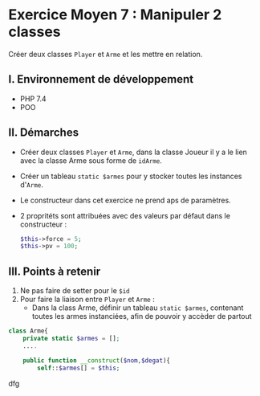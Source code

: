 # Exercice Moyen 7 : Manipuler 2 classes

Créer deux classes `Player` et `Arme` et les mettre en relation.

## I. Environnement de développement

* PHP 7.4
* POO

## II. Démarches
- Créer deux classes `Player` et `Arme`, dans la classe Joueur il y a le lien avec la classe Arme sous forme de `idArme`.
- Créer un tableau `static $armes` pour y stocker toutes les instances d'`Arme`.
- Le constructeur dans cet exercice ne prend aps de paramètres.
- 2 propritéts sont attribuées avec des valeurs par défaut dans le constructeur :

  ```php
  $this->force = 5;
  $this->pv = 100;
  ``` 



## III. Points à retenir

1. Ne pas faire de setter pour le `$id`
2. Pour faire la liaison entre `Player` et `Arme` : 
   - Dans la class Arme, définir un tableau `static $armes`, contenant toutes les armes instanciées, afin de pouvoir y accèder de partout
```php
class Arme{
    private static $armes = [];
    ....

    public function __construct($nom,$degat){
        self::$armes[] = $this;
```
dfg 
